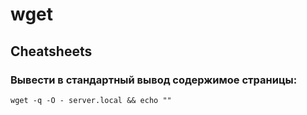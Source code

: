 # wget

## Cheatsheets

### Вывести в стандартный вывод содержимое страницы:

```shell
wget -q -O - server.local && echo ""
```
